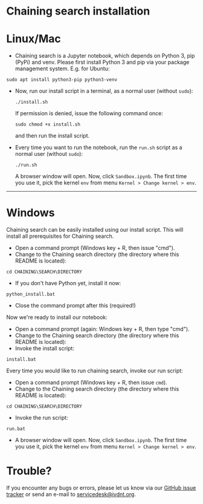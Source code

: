 # Chaining search installation

# Linux/Mac
 * Chaining search is a Jupyter notebook, which depends on Python 3, pip (PyPi) and venv. Please first install Python 3 and pip via your package management system. E.g. for Ubuntu:
 ```
 sudo apt install python3-pip python3-venv
 ```
 * Now, run our install script in a terminal, as a normal user (without `sudo`):
   ```
   ./install.sh
   ```
   If permission is denied, issue the following command once:
   ```
   sudo chmod +x install.sh
   ```
   and then run the install script.

 * Every time you want to run the notebook, run the `run.sh` script as a normal user (without `sudo`):
   ```
   ./run.sh
   ```
   A browser window will open. Now, click `Sandbox.ipynb`. The first time you use it, pick the kernel `env` from menu `Kernel > Change kernel > env`.

-----------------------------------------------

# Windows

Chaining search can be easily installed using our install script. This will install all prerequisites for Chaining search.
 * Open a command prompt (Windows key + R, then issue "cmd").
 * Change to the Chaining search directory (the directory where this README is located):
 ```
 cd CHAINING\SEARCH\DIRECTORY
 ```
 * If you don't have Python yet, install it now:
 ```
 python_install.bat
 ```
 * Close the command prompt after this (required!)

Now we're ready to install our notebook:
 * Open a command prompt (again: Windows key + R, then type "cmd").
 * Change to the Chaining search directory (the directory where this README is located): 
 * Invoke the install script:
 ```
 install.bat
 ```

Every time you would like to run chaining search, invoke our run script:
 * Open a command prompt (Windows key + R, then issue `cmd`).
 * Change to the Chaining search directory (the directory where this README is located):
 ```
 cd CHAINING\SEARCH\DIRECTORY
 ```
 * Invoke the run script:
 ```
 run.bat
 ```
 * A browser window will open. Now, click `Sandbox.ipynb`. The first time you use it, pick the kernel `env` from menu `Kernel > Change kernel > env`.


# Trouble?
If you encounter any bugs or errors, please let us know via our [GitHub issue tracker](https://github.com/INL/chaining-search/issues) or send an e-mail to servicedesk@ivdnt.org.